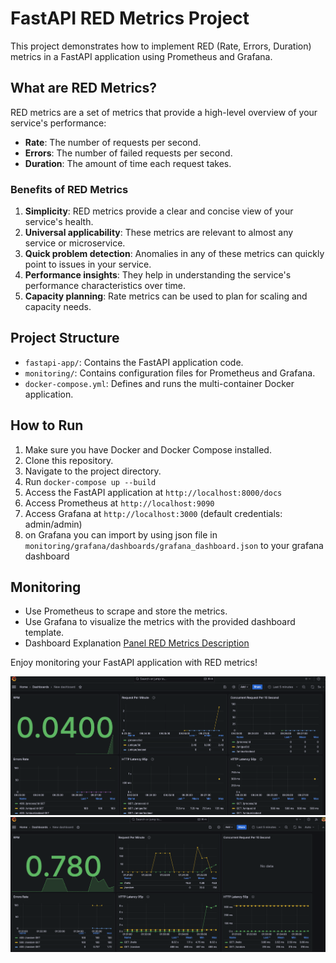 # FastAPI RED Metrics Project

This project demonstrates how to implement RED (Rate, Errors, Duration) metrics in a FastAPI application using Prometheus and Grafana.

## What are RED Metrics?

RED metrics are a set of metrics that provide a high-level overview of your service's performance:

- **Rate**: The number of requests per second.
- **Errors**: The number of failed requests per second.
- **Duration**: The amount of time each request takes.

### Benefits of RED Metrics

1. **Simplicity**: RED metrics provide a clear and concise view of your service's health.
2. **Universal applicability**: These metrics are relevant to almost any service or microservice.
3. **Quick problem detection**: Anomalies in any of these metrics can quickly point to issues in your service.
4. **Performance insights**: They help in understanding the service's performance characteristics over time.
5. **Capacity planning**: Rate metrics can be used to plan for scaling and capacity needs.

## Project Structure

- `fastapi-app/`: Contains the FastAPI application code.
- `monitoring/`: Contains configuration files for Prometheus and Grafana.
- `docker-compose.yml`: Defines and runs the multi-container Docker application.

## How to Run

1. Make sure you have Docker and Docker Compose installed.
2. Clone this repository.
3. Navigate to the project directory.
4. Run `docker-compose up --build`
5. Access the FastAPI application at `http://localhost:8000/docs`
6. Access Prometheus at `http://localhost:9090`
7. Access Grafana at `http://localhost:3000` (default credentials: admin/admin)
8. on Grafana you can import by using json file in `monitoring/grafana/dashboards/grafana_dashboard.json` to your grafana dashboard

## Monitoring

- Use Prometheus to scrape and store the metrics.
- Use Grafana to visualize the metrics with the provided dashboard template.
- Dashboard Explanation [Panel RED Metrics Description](assets/query_per_panel.md)

Enjoy monitoring your FastAPI application with RED metrics!

![red-sample](assets/red-dashboard-sample.png)
![red-sample-2](assets/red-dashboard.png)
